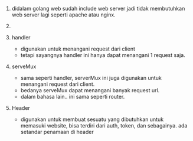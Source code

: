 1. didalam golang web sudah include web server jadi tidak membutuhkan web server lagi seperti apache atau nginx.

2. 

3. handler 
    - digunakan untuk menangani request dari client
    - tetapi sayangnya handler ini hanya dapat menangani 1 request saja.

4. serveMux 
    - sama seperti handler, serverMux ini juga digunakan untuk menangani request dari client.
    - bedanya serveMux dapat menangani banyak request url.
    - dalam bahasa lain.. ini sama seperti router.

9. Header
    - digunakan untuk membuat sesuatu yang dibutuhkan untuk memasuki website, bisa terdiri dari auth, token, dan sebagainya. ada setandar penamaan di header